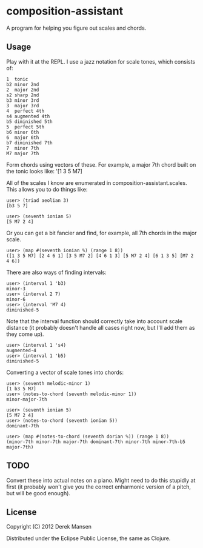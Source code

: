 # composition-assistant

A program for helping you figure out scales and chords.

## Usage

Play with it at the REPL. I use a jazz notation for scale tones, which consists of:

    1  tonic
    b2 minor 2nd
    2  major 2nd
    s2 sharp 2nd
    b3 minor 3rd
    3  major 3rd
    4  perfect 4th
    s4 augmented 4th
    b5 diminished 5th
    5  perfect 5th
    b6 minor 6th
    6  major 6th
    b7 diminished 7th
    7  minor 7th
    M7 major 7th

Form chords using vectors of these. For example, a major 7th chord built on the tonic looks like: '[1 3 5 M7]

All of the scales I know are enumerated in composition-assistant.scales. This allows you to do things like:

    user> (triad aeolian 3)
    [b3 5 7]

    user> (seventh ionian 5)
    [5 M7 2 4]

Or you can get a bit fancier and find, for example, all 7th chords in the major scale.

    user> (map #(seventh ionian %) (range 1 8))
    ([1 3 5 M7] [2 4 6 1] [3 5 M7 2] [4 6 1 3] [5 M7 2 4] [6 1 3 5] [M7 2 4 6])

There are also ways of finding intervals:

    user> (interval 1 'b3)
    minor-3
    user> (interval 2 7)
    minor-6
    user> (interval 'M7 4)
    diminished-5

Note that the interval function should correctly take into account scale distance (it probably doesn't handle all cases right now, but I'll add them as they come up).

    user> (interval 1 's4)
    augmented-4
    user> (interval 1 'b5)
    diminished-5

Converting a vector of scale tones into chords:

    user> (seventh melodic-minor 1)
    [1 b3 5 M7]
    user> (notes-to-chord (seventh melodic-minor 1))
    minor-major-7th

    user> (seventh ionian 5)
    [5 M7 2 4]
    user> (notes-to-chord (seventh ionian 5))
    dominant-7th

    user> (map #(notes-to-chord (seventh dorian %)) (range 1 8))
    (minor-7th minor-7th major-7th dominant-7th minor-7th minor-7th-b5 major-7th)

## TODO

Convert these into actual notes on a piano. Might need to do this stupidly at first (it probably won't give you the correct enharmonic version of a pitch, but will be good enough).

## License

Copyright (C) 2012 Derek Mansen

Distributed under the Eclipse Public License, the same as Clojure.
